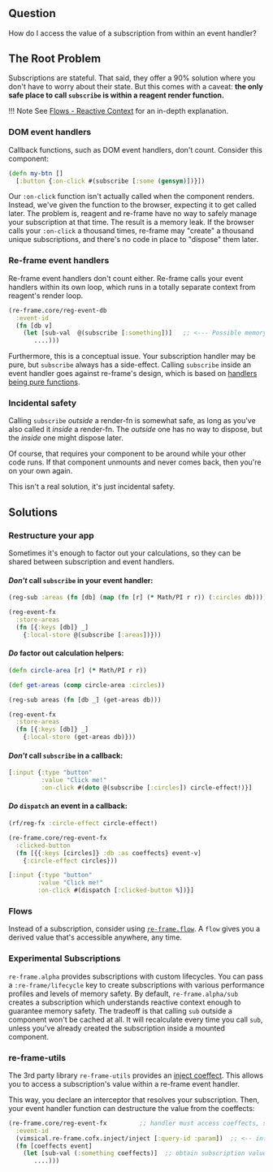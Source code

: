 
<!-- leave this H1 here. It stops mkdocs putting in a Title at the top.
     It needs to be at the top of the file otherwise it breaks the 
     table of contents on the right hand side. -->
#

## Question

How do I access the value of a subscription from within an event handler?

## The Root Problem

Subscriptions are stateful. That said, they offer a 90% solution where you don't have to worry about their state.
But this comes with a caveat: **the only safe place to call `subscribe` is within a reagent render function.**

!!! Note
    See [Flows - Reactive Context](/re-frame/flows-advanced-topics/#reactive-context)
    for an in-depth explanation.

### DOM event handlers

Callback functions, such as DOM event handlers, don't count. Consider this component:

```clj
(defn my-btn []
  [:button {:on-click #(subscribe [:some (gensym)])}])
```

Our `:on-click` function isn't actually called when the component renders. Instead, we've given the function to the browser, expecting it to get called later. The problem is, reagent and re-frame have no way to safely manage your subscription at that time. The result is a memory leak. If the browser calls your `:on-click` a thousand times, re-frame may "create" a thousand unique subscriptions, and there's no code in place to "dispose" them later.

### Re-frame event handlers

Re-frame event handlers don't count either. Re-frame calls your event handlers within its own loop, which runs in a totally separate context from reagent's render loop.

```clj
(re-frame.core/reg-event-db
  :event-id 
  (fn [db v]
    (let [sub-val  @(subscribe [:something])]   ;; <--- Possible memory leak
       ....)))
```

Furthermore, this is a conceptual issue.
Your subscription handler may be pure, but `subscribe` always has a side-effect.
Calling `subscribe` inside an event handler goes against re-frame's design, which is based on [handlers being pure functions](/re-frame/on-dynamics/#pure-functions).

### Incidental safety

Calling `subscribe` *outside* a render-fn is somewhat safe, as long as you've also called it *inside* a render-fn.
The *outside* one has no way to dispose, but the *inside* one might dispose later.

Of course, that requires your component to be around while your other code runs.
If that component unmounts and never comes back, then you're on your own again.

This isn't a real solution, it's just incidental safety.

## Solutions

### Restructure your app

Sometimes it's enough to factor out your calculations, so they can be shared between subscription and event handlers.

#### *Don't* call `subscribe` in your event handler:

```clj
(reg-sub :areas (fn [db] (map (fn [r] (* Math/PI r r)) (:circles db))))

(reg-event-fx 
  :store-areas
  (fn [{:keys [db]} _]
    {:local-store @(subscribe [:areas])}))
```

#### *Do* factor out calculation helpers:

```clj
(defn circle-area [r] (* Math/PI r r))

(def get-areas (comp circle-area :circles))

(reg-sub areas (fn [db _] (get-areas db)))

(reg-event-fx 
  :store-areas
  (fn [{:keys [db]} _]
    {:local-store (get-areas db)}))
```

#### *Don't* call `subscribe` in a callback:

```clj
[:input {:type "button" 
         :value "Click me!"
         :on-click #(doto @(subscribe [:circles]) circle-effect!)}]
```

#### *Do* `dispatch` an event in a callback:

```clj
(rf/reg-fx :circle-effect circle-effect!)

(re-frame.core/reg-event-fx
  :clicked-button
  (fn [{{:keys [circles]} :db :as coeffects} event-v]
    {:circle-effect circles}))

[:input {:type "button" 
        :value "Click me!"
        :on-click #(dispatch [:clicked-button %])}]
```

### Flows

Instead of a subscription, consider using [`re-frame.flow`](/re-frame/Flows). 
A `flow` gives you a derived value that's accessible anywhere, any time.

### Experimental Subscriptions

`re-frame.alpha` provides subscriptions with custom lifecycles. 
You can pass a `:re-frame/lifecycle` key to create subscriptions with various performance profiles and levels of memory safety.
By default, `re-frame.alpha/sub` creates a subscription which understands reactive context enough to guarantee memory safety.
The tradeoff is that calling `sub` outside a component won't be cached at all. 
It will recalculate every time you call `sub`, unless you've already created the subscription inside a mounted component.

### re-frame-utils 

The 3rd party library `re-frame-utils` provides an [inject coeffect](https://github.com/vimsical/re-frame-utils/blob/master/src/vimsical/re_frame/cofx/inject.cljc).
This allows you to access a subscription's value within a re-frame event handler.

This way, you declare an interceptor that resolves your subscription. Then, your event handler function can destructure the value from the coeffects:

```clj
(re-frame.core/reg-event-fx         ;; handler must access coeffects, so use -fx
  :event-id 
  (vimsical.re-frame.cofx.inject/inject [:query-id :param])  ;; <-- interceptor will inject subscription value into coeffects
  (fn [coeffects event]
    (let [sub-val (:something coeffects)]  ;; obtain subscription value 
       ....)))
```
